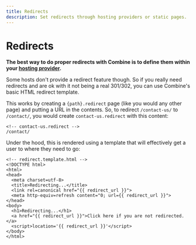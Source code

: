 ```yaml
---
title: Redirects
description: Set redirects through hosting providers or static pages.
---
```


# Redirects

**The best way to do proper redirects with Combine is to define them within your [hosting provider](/deploy/).**

Some hosts don't provide a redirect feature though.
So if you really need redirects and are ok with it not being a real 301/302,
you can use Combine's basic HTML redirect template.

This works by creating a `{path}.redirect` page (like you would any other page) and putting a URL in the contents.
So, to redirect `/contact-us/` to `/contact/`,
you would create `contact-us.redirect` with this content:

```
<!-- contact-us.redirect -->
/contact/
```

Under the hood, this is rendered using a template that will effectively get a user to where they need to go:

```html+jinja
<!-- redirect.template.html -->
<!DOCTYPE html>
<html>
<head>
  <meta charset=utf-8>
  <title>Redirecting...</title>
  <link rel=canonical href="{{ redirect_url }}">
  <meta http-equiv=refresh content="0; url={{ redirect_url }}">
</head>
<body>
  <h1>Redirecting...</h1>
  <a href="{{ redirect_url }}">Click here if you are not redirected.</a>
  <script>location='{{ redirect_url }}'</script>
</body>
</html>
```
